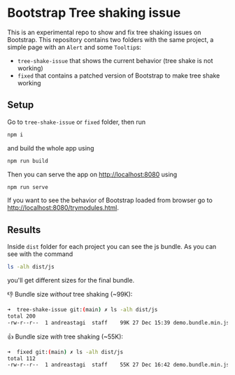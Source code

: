 # Bootstrap Tree shaking issue

This is an experimental repo to show and fix tree shaking issues on Bootstrap.
This repository contains two folders with the same project, a simple page
with an `Alert` and some `Tooltip`s:

- `tree-shake-issue` that shows the current behavior (tree shake is not working)
- `fixed` that contains a patched version of Bootstrap to make tree shake working

## Setup

Go to `tree-shake-issue` or `fixed` folder, then run

```sh
npm i
```

and build the whole app using

```sh
npm run build
```

Then you can serve the app on [http://localhost:8080](http://localhost:8080/) 
using

```sh
npm run serve
```

If you want to see the behavior of Bootstrap loaded from browser go to [http://localhost:8080/trymodules.html](http://localhost:8080/trymodules.html).

## Results

Inside `dist` folder for each project you can see the js bundle. As you can
see with the command

```sh
ls -alh dist/js
```

you'll get different sizes for the final bundle.

👎 Bundle size *without* tree shaking (~99K):

```sh
➜  tree-shake-issue git:(main) ✗ ls -alh dist/js
total 200
-rw-r--r--  1 andreastagi  staff    99K 27 Dec 15:39 demo.bundle.min.js
```

👍 Bundle size *with* tree shaking (~55K):

```sh
➜  fixed git:(main) ✗ ls -alh dist/js
total 112
-rw-r--r--  1 andreastagi  staff    55K 27 Dec 16:42 demo.bundle.min.js
```

